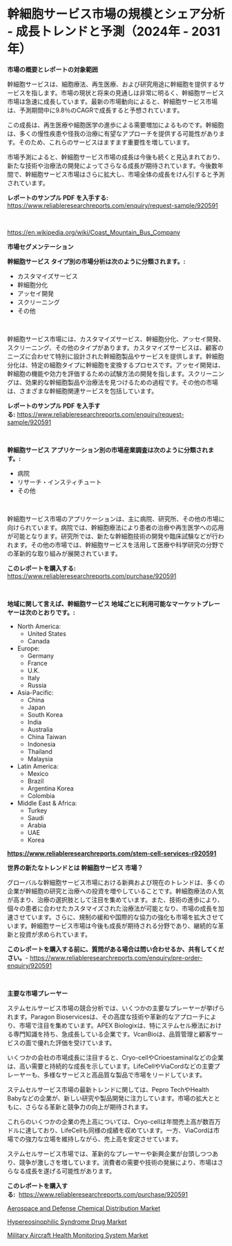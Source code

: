 <p><h1>幹細胞サービス市場の規模とシェア分析 - 成長トレンドと予測（2024年 - 2031年）</h1></p><p><strong>市場の概要とレポートの対象範囲</strong></p>
<p><p>幹細胞サービスは、細胞療法、再生医療、および研究用途に幹細胞を提供するサービスを指します。市場の現状と将来の見通しは非常に明るく、幹細胞サービス市場は急速に成長しています。最新の市場動向によると、幹細胞サービス市場は、予測期間中に9.8％のCAGRで成長すると予想されています。</p><p>この成長は、再生医療や細胞医学の進歩による需要増加によるものです。幹細胞は、多くの慢性疾患や怪我の治療に有望なアプローチを提供する可能性があります。そのため、これらのサービスはますます重要性を増しています。</p><p>市場予測によると、幹細胞サービス市場の成長は今後も続くと見込まれており、新たな技術や治療法の開発によってさらなる成長が期待されています。今後数年間で、幹細胞サービス市場はさらに拡大し、市場全体の成長をけん引すると予測されています。</p></p>
<p><strong>レポートのサンプル PDF を入手する:</strong> <a href="https://www.reliableresearchreports.com/enquiry/request-sample/920591">https://www.reliableresearchreports.com/enquiry/request-sample/920591</a></p>
<p>&nbsp;</p>
<p><a href="https://en.wikipedia.org/wiki/Coast_Mountain_Bus_Company">https://en.wikipedia.org/wiki/Coast_Mountain_Bus_Company</a></p>
<p><strong>市場セグメンテーション</strong></p>
<p><strong>幹細胞サービス タイプ別の市場分析は次のように分類されます。:</strong></p>
<p><ul><li>カスタマイズサービス</li><li>幹細胞分化</li><li>アッセイ開発</li><li>スクリーニング</li><li>その他</li></ul></p>
<p>&nbsp;</p>
<p><p>幹細胞サービス市場には、カスタマイズサービス、幹細胞分化、アッセイ開発、スクリーニング、その他のタイプがあります。カスタマイズサービスは、顧客のニーズに合わせて特別に設計された幹細胞製品やサービスを提供します。幹細胞分化は、特定の細胞タイプに幹細胞を変換するプロセスです。アッセイ開発は、幹細胞の機能や効力を評価するための試験方法の開発を指します。スクリーニングは、効果的な幹細胞製品や治療法を見つけるための過程です。その他の市場は、さまざまな幹細胞関連サービスを包括しています。</p></p>
<p><strong>レポートのサンプル PDF を入手する:</strong>&nbsp;<a href="https://www.reliableresearchreports.com/enquiry/request-sample/920591">https://www.reliableresearchreports.com/enquiry/request-sample/920591</a></p>
<p>&nbsp;</p>
<p><strong> 幹細胞サービス アプリケーション別の市場産業調査は次のように分類されます。:</strong></p>
<p><ul><li>病院</li><li>リサーチ・インスティチュート</li><li>その他</li></ul></p>
<p>&nbsp;</p>
<p><p>幹細胞サービス市場のアプリケーションは、主に病院、研究所、その他の市場に向けられています。病院では、幹細胞療法により患者の治療や再生医学への応用が可能となります。研究所では、新たな幹細胞技術の開発や臨床試験などが行われます。その他の市場では、幹細胞サービスを活用して医療や科学研究の分野での革新的な取り組みが展開されています。</p></p>
<p><strong>このレポートを購入する:</strong>&nbsp; <a href="https://www.reliableresearchreports.com/purchase/920591">https://www.reliableresearchreports.com/purchase/920591</a></p>
<p>&nbsp;</p>
<p><strong>地域に関して言えば、幹細胞サービス 地域ごとに利用可能なマーケットプレーヤーは次のとおりです。:</strong></p>
<p><ul>
    <li>
        North America:
        <ul>
            <li>United States</li>
            <li>Canada</li>
        </ul>
    </li>
    <li>
        Europe:
        <ul>
            <li>Germany</li>
            <li>France</li>
            <li>U.K.</li>
            <li>Italy</li>
            <li>Russia</li>
        </ul>
    </li>
    <li>
        Asia-Pacific:
        <ul>
            <li>China</li>
            <li>Japan</li>
            <li>South Korea</li>
            <li>India</li>
            <li>Australia</li>
            <li>China Taiwan</li>
            <li>Indonesia</li>
            <li>Thailand</li>
            <li>Malaysia</li>
        </ul>
    </li>
    <li>
        Latin America:
        <ul>
            <li>Mexico</li>
            <li>Brazil</li>
            <li>Argentina Korea</li>
            <li>Colombia</li>
        </ul>
    </li>
    <li>
        Middle East & Africa:
        <ul>
            <li>Turkey</li>
            <li>Saudi</li>
            <li>Arabia</li>
            <li>UAE</li>
            <li>Korea</li>
        </ul>
    </li>
    </ul></p>
<p><strong><a href="https://www.reliableresearchreports.com/stem-cell-services-r920591">https://www.reliableresearchreports.com/stem-cell-services-r920591</a></strong>&nbsp;</p>
<p><strong>世界の新たなトレンドとは 幹細胞サービス 市場？</strong></p>
<p><p>グローバルな幹細胞サービス市場における新興および現在のトレンドは、多くの企業が幹細胞の研究と治療への投資を増やしていることです。幹細胞療法の人気が高まり、治療の選択肢として注目を集めています。また、技術の進歩により、個々の患者に合わせたカスタマイズされた治療法が可能となり、市場の成長を加速させています。さらに、規制の緩和や国際的な協力の強化も市場を拡大させています。幹細胞サービス市場は今後も成長が期待される分野であり、継続的な革新と投資が求められています。</p></p>
<p><strong>このレポートを購入する前に、質問がある場合は問い合わせるか、共有してください。</strong>- <a href="https://www.reliableresearchreports.com/enquiry/pre-order-enquiry/920591">https://www.reliableresearchreports.com/enquiry/pre-order-enquiry/920591</a></p>
<p>&nbsp;</p>
<p><strong>主要な市場プレーヤー</strong></p>
<p><p>ステムセルサービス市場の競合分析では、いくつかの主要なプレーヤーが挙げられます。Paragon Bioservicesは、その高度な技術や革新的なアプローチにより、市場で注目を集めています。APEX Biologixは、特にステムセル療法における専門知識を持ち、急成長している企業です。VcanBioは、品質管理と顧客サービスの面で優れた評価を受けています。</p><p>いくつかの会社の市場成長に注目すると、Cryo-cellやCrioestaminalなどの企業は、高い需要と持続的な成長を示しています。LifeCellやViaCordなどの主要プレーヤーも、多様なサービスと高品質な製品で市場をリードしています。</p><p>ステムセルサービス市場の最新トレンドに関しては、Pepro TechやHealth Babyなどの企業が、新しい研究や製品開発に注力しています。市場の拡大とともに、さらなる革新と競争力の向上が期待されます。</p><p>これらのいくつかの企業の売上高については、Cryo-cellは年間売上高が数百万ドルに達しており、LifeCellも同様の成績を収めています。一方、ViaCordは市場での強力な立場を維持しながら、売上高を安定させています。</p><p>ステムセルサービス市場では、革新的なプレーヤーや新興企業が台頭しつつあり、競争が激しさを増しています。消費者の需要や技術の発展により、市場はさらなる成長を遂げる可能性があります。</p></p>
<p><strong>このレポートを購入する:</strong>&nbsp;&nbsp;<a href="https://www.reliableresearchreports.com/purchase/920591">https://www.reliableresearchreports.com/purchase/920591</a></p>
<p><p><a href="https://issuu.com/reportprime-2/docs/aerospace-and-defense-chemical-distribution-market">Aerospace and Defense Chemical Distribution Market</a></p><p><a href="https://github.com/wrwgzwbr35/Market-Research-Report-List-1/blob/main/hypereosinophilic-syndrome-drug-market.md">Hypereosinophilic Syndrome Drug Market</a></p><p><a href="https://github.com/sifatuddin25/Market-Research-Report-List-1/blob/main/military-aircraft-health-monitoring-system-market.md">Military Aircraft Health Monitoring System Market</a></p></p>